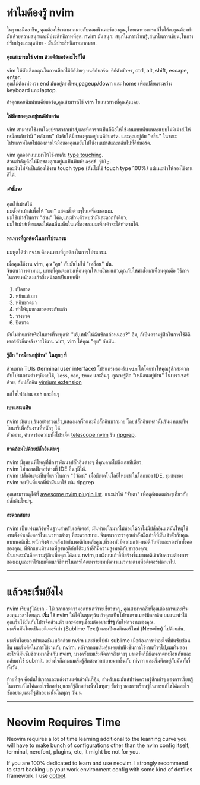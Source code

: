 # ทำไมต้องรู้ nvim

ในฐานะมืออาชีพ, คุณต้องใช้เวลามากมายกับคอมพิวเตอร์ของคุณ,โดยเฉพาะการแก้ไขโค้ด.คุณต้องทำมันด้วยความสนุกและมีประสิทธิภาพที่สุด.
nvim มันสนุก: สนุกในการเรียนรู้,สนุกในการเขียน,ในการปรับปรุงและสุดท้าย - มันมีประสิทธิภาพมากมาย.

#### คุณสามารถใช้ vim ด้วยตีย์บอร์ดอะไรก็ได้

vim ให้ตัวเลือกคุณในการเลือกใช้คีย์ง่ายๆ บนคีย์บอร์ด: คีย์ตัวอักษร, ctrl, alt, shift, escape, enter. \
คุณไม่ต้องห่วงว่า end มันอยู่ตรงไหน,pageup/down และ home เพื่อเปลี่ยนระหว่าง keyboard และ laptop.

ถ้าคุณเคยพิมพ์บนคีย์บอร์ด,คุณสามารถใช้ vim ในแนวทางที่คุณคุ้นเคย.

#### ให้มือของคุณอยู่บนคีย์บอร์ด

vim สามารถใช้งานโดยปราศจากเม้าส์,และที่ควรจะเป็นก็คือให้ใช้งานแบบนั้นแหละแบบไม่มีเม้าส์.ให้เหมือนกับว่ามี "พลังงาน" บังคับให้มือของคุณอยู่บนคีย์บอร์ด.
และคุณอยู่กับ "คลื่น" ในขณะโปรแกรมโดยไม่ต้องการให้มือของคุณขยับไปใช้งานเม้าส์และกลับไปที่คีย์บอร์ด.

vim ถูกออกแบบมาให้ใช้งานกับ [type touching](https://www.ratatype.com/static/i/learn/keyboard/en/keyboard.webp).\
ส่วนสำคัญคือให้มือของคุณอยู่นแป้นพิมพ์: `asdf jkl;`. \
และมันไม่จำเป็นต้องใช้งาน touch type (ฉันไม่ใช้ touch type 100%) แต่แนะนำให้ลองใช้งานก็ได้.

##### คำชี้แจง

คุณใช้เม้าส์ได้. \
ผมตั้งค่าเม้าส์เพื่อให้ "เดา" แสดงสิ่งต่างๆในเครื่องของผม. \
ผมใช้เม้าส์ในการ "อ่าน" โค้ด,และส่วนตัวพบว่ามันสะดวกทีเดียว. \
ผมใช้เม้าส์เพื่อแสดงให้คนอื่นเห็นในเครื่องของผมเพื่อเค้าจะได้ทำตามได้.

#### หนทางที่ถูกต้องในการโปรแกรม

ผมพูดได้ว่า `nvim` คือหนทางที่ถูกต้องในการโปรแกรม.

เมื่อคุณใช้งาน vim, คุณ"คุย" กับมันไม่ใช่ "เคลื่อน" มัน.\
จินตนาการตามน่ะ, แทนที่คุณจะถามเพื่อนคุณให้เทน้ำลงแก้ว,คุณกับให้คำสั่งแก่เพื่อนคุณคือ วิธีการในการเทน้ำลงแก้วซึ่งหน้าตาเป็นแบบนี้:

1. เปิดขวด
2. หยิบแก้วมา
3. หยิบขวดมา
4. ทำให้มุมของขวดตรงกับแก้ว
5. วางขวด
6. ปิดขวด

มันไม่ง่ายกว่าหรือในการที่จะพูดว่า "เฮ้,เทน้ำให้ฉันซักแก้วหน่อย?"
อืม, ก็เป็นความรู้สึกในการใช้อิดิเตอร์ตัวอื่นหลังจากใช้งาน vim, vim ให้คุณ "คุย" กับมัน.

#### รู้สึก "เหมือนอยู่บ้าน" ในทุกๆ ที่

ส่วนมาก TUIs (terminal user interface) โปรแกรมรองรับ `vim` ได้โดยทำให้คุณรู้สึกสะดวกกับโปรแกรมต่างๆที่เคยใช้, `less`, `man`, `tmux` และอื่นๆ.
คุณจะรู้สึก "เหมือนอยู่บ้าน" ในเบราเซอร์ด้วย, กับปลั๊กอิน [vimium extension](https://addons.mozilla.org/he/firefox/addon/vimium-ff/)

แก้ไขไฟล์ผ่าน `ssh` และอื่นๆ

#### เบาและเนทีพ

nvim มันเบา,รันอย่างรวดเร็ว,แสดงผลเร็วและมีปลั๊กอินมากมาย โดยปลั๊กอินเหล่านั้นรันผ่านเนทีพไบนารีเพื่อรันงานที่หนักๆ ได้.\
ตัวอย่าง, ค้นหาข้อความทั้งโปรเจ็ค [telescope.nvim](https://github.com/nvim-telescope/telescope.nvim) รัน [ripgrep](https://github.com/BurntSushi/ripgrep).

#### แวดล้อมไปด้วยปลั๊กอินต่างๆ

nvim มีชุมชนที่ใหญ่ที่มีการพัฒนาปลั๊กอินต่างๆ ที่คุณคาดไม่ถึงเลยทีเดียว.\
nvim ไม่พลาดฟีเจอร์ต่างที่ IDE อื่นๆมีให้.\
nvim ปลั๊กอินจะเป็นที่แรกในการ "วิวัฒน์" เมื่อมีเทคโนโลยีใหม่เข้าในโลกของ IDE, ชุมชนของ nvim จะเป็นที่แรกที่นำมันมาใช้ เช่น ripgrep

คุณสามารถดูได้ที่ [awesome nvim plugin list](https://github.com/rockerBOO/awesome-neovim). แนะนำให้ "จับตา" เพื่อดูอัพเดตต่างๆเกี่ยวกับปลั๊กอินใหม่ๆ.

#### สะดวกสบาย

nvim เป็นเฟรมเวิร์คพื้นฐานสำหรับเอดิเตอร์, มันทำอะไรมากไม่ค่อยได้ถ้าไม่มีปลั๊กอินแต่มันให้ผู้ใช้งานตั้งค่าเอดิเตอร์ในแนวทางต่างๆ ที่สะดวกสบาย.
จินตนาการว่าคุณกำลังนั่งเก้าอี้ที่มันเข้าตัวกับคุณแบบพอดีเป๊ะ.พนักพิงด้านหลังเข้ากันพอดีกับหลังคุณ,ที่รองหัวมีความกว้างพอดีกับหัวและรองรับทั้งคอของคุณ.
ที่พักแขนมีขนาดที่สูงพอดีกับโต๊ะ,เก้าอี้ก็มีความสูงพอดีกับขาของคุณ.\
นั่นแหละมันคือความรู้สึกเพื่อคุณโค้ดบน nvim,ผมนั่งบนเก้าอี้ที่สร้างขึ้นมาพอดีเข้ากับความต้องการของผม,และทำให้ผมพัฒนาวิธีการในการโค้ดเพราะผมพัฒนาแนวทางตามที่อดิเตอร์พัฒนาไป.

---

# แล้วจะเริ่มยังไง

nvim เรียนรู้ได้ยาก - ใช้เวลาและความอดทนกว่าจะเชี่ยวขาญ, คุณสามารถสิ่งที่คุณต้องการและเริ่มลงทุนเวลาโดยคุณ **เริ่ม** ใช้ nvim ให้ได้ในทุกๆวัน
ถ้าคุณเป็นโปรแกรมเมอร์มืออาชีพ ผมแนะนำใช้คุณเริ่มใช้มันกับโปรเจ็คส่วนตัว และค่อยๆเชื่อมต่ออย่าง**ช้าๆ** กับโฟลวงานของคุณ.  
ผมเริ่มมันโดยเปิดเอดิเตอร์เก่า (Sublime Text) และเปิดเอดิเตอร์ใหม่ (Neovim) ไปด้วยกัน.

ผมเริ่มโดยลองทำแอคชั่นเบสิคด้วย nvim และย้ายไปยัง sublime เมื่อต้องการทำอะไรที่มันซับซ้อนขึ้น ผมเริ่มติดในการใช้งานกับ nvim. หลังจากผมเริ่มคุ้นเคยกับฟังชันการใช้งานทั่วๆไป,ผมเริ่มลองอะไรที่มันซับซ้อนมากขึ้นกับ nvim, บางครั้งผมเริ่มจัดการสิ่งต่างๆ บางครั้งก็มีผิดพลาดเหมือนกันและกลับมาใช้ submit. อย่างไรก็ตามผมเริ่มรู้สึกสะดวกสบายมากขึ้นกับ nivm และเริ่มติดอยู่กับมันทั้งวี่ทั้งวัน.

ท้ายที่สุด คือมันใช้เวลาและพลังงานแต่แล้วมันก็คุ้ม, สำหรับผมมันสปาร์คความรู้สึกเก่าๆ ของการเรียนรู้ในการแก้ไขโค้ดอะไรซักอย่าง,และก็รู้สึกอย่างนั้นในทุกๆ วัเก่าๆ ของการเรียนรู้ในการแก้ไขโค้ดอะไรซักอย่าง,และก็รู้สึกอย่างนั้นในทุกๆ วัน.น

---

# Neovim Requires Time

Neovim requires a lot of time learning additional to the learning curve you will have to make bunch of configurations other than the nvim config itself, terminal, nerdfont, plugins, etc, it might be not for you.

If you are 100% dedicated to learn and use neovim. I strongly recommend to start backing up your work environment config with some kind of dotfiles framework. I use [dotbot](https://github.com/anishathalye/dotbot).
